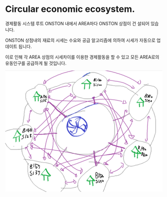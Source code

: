 # Circular economic ecosystem.

경제활동 시스템 루트 ONSTON 내에서 AREA마다 ONSTON 상점이 건 설되어 있습니다.

&#x20;ONSTON 상점내의 재료의 시세는 수요와 공급 알고리즘에 의하여 시세가 자동으로 업데이트 됩니다.&#x20;

이로 인해 각 AREA 상점의 시세차이를 이용한 경제활동을 할 수 있고 모든 AREA로의 유동인구를 공급하게 될 것입니다.



![](<../../.gitbook/assets/image (3) (1).png>)
